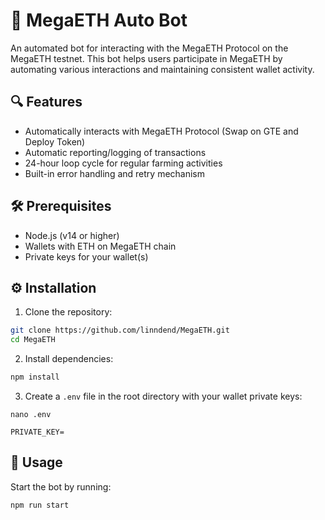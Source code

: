 # 🚀 MegaETH Auto Bot
An automated bot for interacting with the MegaETH Protocol on the MegaETH testnet. This bot helps users participate in MegaETH by automating various interactions and maintaining consistent wallet activity.

## 🔍 Features
- Automatically interacts with MegaETH Protocol (Swap on GTE and Deploy Token)
- Automatic reporting/logging of transactions
- 24-hour loop cycle for regular farming activities
- Built-in error handling and retry mechanism

## 🛠️ Prerequisites
- Node.js (v14 or higher)
- Wallets with ETH on MegaETH chain
- Private keys for your wallet(s)

## ⚙️ Installation

1. Clone the repository:
```bash
git clone https://github.com/linndend/MegaETH.git
cd MegaETH
```
2. Install dependencies:
```bash
npm install
```
3. Create a `.env` file in the root directory with your wallet private keys:
```
nano .env
```
```
PRIVATE_KEY=
```
## 🚀 Usage

Start the bot by running:
```bash
npm run start
```
